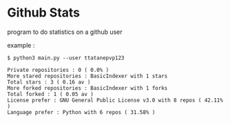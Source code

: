 # Github Stats

program to do statistics on a github user

example : 

```
$ python3 main.py --user ttatanepvp123

Private repositories : 0 ( 0.0% )
More stared repositories : BasicIndexer with 1 stars
Total stars : 3 ( 0.16 av )
More forked repositories : BasicIndexer with 1 forks
Total forked : 1 ( 0.05 av )
License prefer : GNU General Public License v3.0 with 8 repos ( 42.11% )
Language prefer : Python with 6 repos ( 31.58% )
```